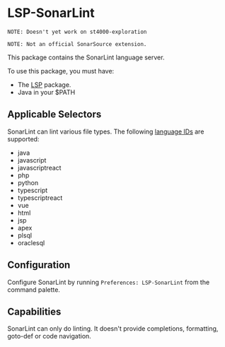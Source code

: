 # LSP-SonarLint

```
NOTE: Doesn't yet work on st4000-exploration
```

```
NOTE: Not an official SonarSource extension.
```

This package contains the SonarLint language server.

To use this package, you must have:
- The [LSP](https://packagecontrol.io/packages/LSP) package.
- Java in your $PATH

## Applicable Selectors

SonarLint can lint various file types. The following [language IDs](https://github.com/sublimelsp/LSP/blob/st4000-exploration/language-ids.sublime-settings) are supported:

- java
- javascript
- javascriptreact
- php
- python
- typescript
- typescriptreact
- vue
- html
- jsp
- apex
- plsql
- oraclesql

## Configuration

Configure SonarLint by running `Preferences: LSP-SonarLint` from the command palette.

## Capabilities

SonarLint can only do linting. It doesn't provide completions, formatting, goto-def or code navigation.
